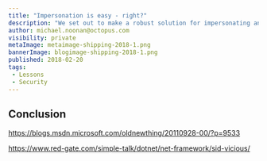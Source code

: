 ```yaml
---
title: "Impersonation is easy - right?"
description: "We set out to make a robust solution for impersonating another user for running deployment tasks. At face value it seems easy enough until you realize you're in the middle of a minefield. This post describes our adventure and where we ended up."
author: michael.noonan@octopus.com
visibility: private
metaImage: metaimage-shipping-2018-1.png
bannerImage: blogimage-shipping-2018-1.png
published: 2018-02-20
tags:
 - Lessons
 - Security
---
```




## Conclusion

https://blogs.msdn.microsoft.com/oldnewthing/20110928-00/?p=9533

https://www.red-gate.com/simple-talk/dotnet/net-framework/sid-vicious/